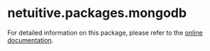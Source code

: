 # netuitive.packages.mongodb

For detailed information on this package, please refer to the [online documentation](https://hlp.app.netuitive.com/Content/Integrations/mongodb.htm).
